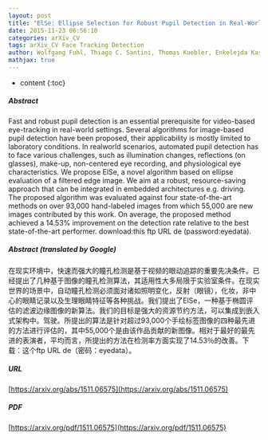 ```yaml
---
layout: post
title: "ElSe: Ellipse Selection for Robust Pupil Detection in Real-World Environments"
date: 2015-11-23 06:56:10
categories: arXiv_CV
tags: arXiv_CV Face Tracking Detection
author: Wolfgang Fuhl, Thiago C. Santini, Thomas Kuebler, Enkelejda Kasneci
mathjax: true
---
```


* content
{:toc}

##### Abstract
Fast and robust pupil detection is an essential prerequisite for video-based eye-tracking in real-world settings. Several algorithms for image-based pupil detection have been proposed, their applicability is mostly limited to laboratory conditions. In realworld scenarios, automated pupil detection has to face various challenges, such as illumination changes, reflections (on glasses), make-up, non-centered eye recording, and physiological eye characteristics. We propose ElSe, a novel algorithm based on ellipse evaluation of a filtered edge image. We aim at a robust, resource-saving approach that can be integrated in embedded architectures e.g. driving. The proposed algorithm was evaluated against four state-of-the-art methods on over 93,000 hand-labeled images from which 55,000 are new images contributed by this work. On average, the proposed method achieved a 14.53% improvement on the detection rate relative to the best state-of-the-art performer. download:this ftp URL de (password:eyedata).

##### Abstract (translated by Google)
在现实环境中，快速而强大的瞳孔检测是基于视频的眼动追踪的重要先决条件。已经提出了几种基于图像的瞳孔检测算法，其适用性大多局限于实验室条件。在现实世界的场景中，自动瞳孔检测必须面对诸如照明变化，反射（眼镜），化妆，非中心的眼睛记录以及生理眼睛特征等各种挑战。我们提出了ElSe，一种基于椭圆评估的滤波边缘图像的新算法。我们的目标是强大的资源节约方法，可以集成到嵌入式架构中。驾驶。所提出的算法是针对超过93,000个手绘标签图像的四种最先进的方法进行评估的，其中55,000个是由该作品贡献的新图像。相对于最好的最先进的表演者，平均而言，所提出的方法在检测率方面实现了14.53％的改善。下载：这个ftp URL de（密码：eyedata）。

##### URL
[https://arxiv.org/abs/1511.06575](https://arxiv.org/abs/1511.06575)

##### PDF
[https://arxiv.org/pdf/1511.06575](https://arxiv.org/pdf/1511.06575)

